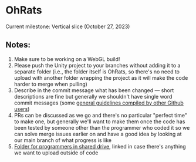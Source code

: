 # OhRats
Current milestone: Vertical slice (October 27, 2023)
## Notes:
1. Make sure to be working on a WebGL build!
2. Please push the Unity project to your branches without adding it to a separate folder (i.e., the folder itself is OhRats, so there's no need to upload with another folder wrapping the project as it will make the code harder to merge when pulling)
3. Describe in the commit message what has been changed — short descriptions are fine but generally we shouldn't have single word commit messages (some [general guidelines compiled by other Github users](https://gist.github.com/robertpainsi/b632364184e70900af4ab688decf6f53))
4. PRs can be discussed as we go and there's no particular "perfect time" to make one, but generally we'll want to make them once the code has been tested by someone other than the programmer who coded it so we can solve merge issues earlier on and have a good idea by looking at our main branch of what progress is like
5. [Folder for programmers in shared drive](https://drive.google.com/drive/folders/1hjYj-Z5KZSilB_Ix2iS3OlUAy7iyA7jz?usp=drive_link), linked in case there's anything we want to upload outside of code
